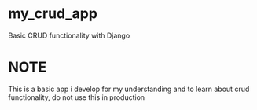 # my_crud_app

Basic CRUD functionality with Django

# NOTE
This is a basic app i develop for my understanding and to learn about crud functionality, do not use this in production
